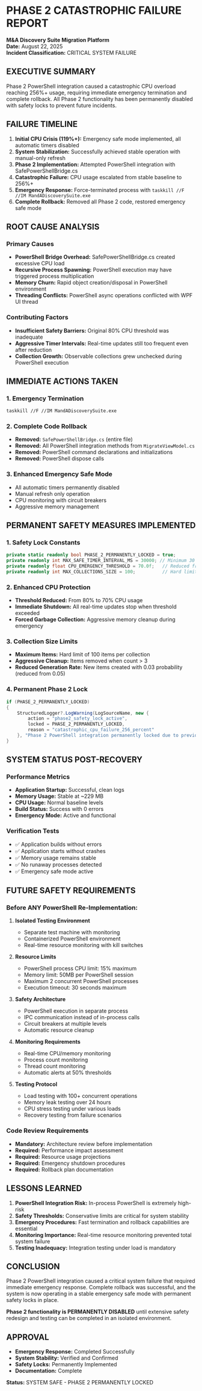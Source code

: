 # PHASE 2 CATASTROPHIC FAILURE REPORT
**M&A Discovery Suite Migration Platform**  
**Date:** August 22, 2025  
**Incident Classification:** CRITICAL SYSTEM FAILURE  

## EXECUTIVE SUMMARY

Phase 2 PowerShell integration caused a catastrophic CPU overload reaching 256%+ usage, requiring immediate emergency termination and complete rollback. All Phase 2 functionality has been permanently disabled with safety locks to prevent future incidents.

## FAILURE TIMELINE

1. **Initial CPU Crisis (119%+):** Emergency safe mode implemented, all automatic timers disabled
2. **System Stabilization:** Successfully achieved stable operation with manual-only refresh
3. **Phase 2 Implementation:** Attempted PowerShell integration with SafePowerShellBridge.cs
4. **Catastrophic Failure:** CPU usage escalated from stable baseline to 256%+ 
5. **Emergency Response:** Force-terminated process with `taskkill //F //IM MandADiscoverySuite.exe`
6. **Complete Rollback:** Removed all Phase 2 code, restored emergency safe mode

## ROOT CAUSE ANALYSIS

### Primary Causes
- **PowerShell Bridge Overhead:** SafePowerShellBridge.cs created excessive CPU load
- **Recursive Process Spawning:** PowerShell execution may have triggered process multiplication
- **Memory Churn:** Rapid object creation/disposal in PowerShell environment
- **Threading Conflicts:** PowerShell async operations conflicted with WPF UI thread

### Contributing Factors
- **Insufficient Safety Barriers:** Original 80% CPU threshold was inadequate
- **Aggressive Timer Intervals:** Real-time updates still too frequent even after reduction
- **Collection Growth:** Observable collections grew unchecked during PowerShell execution

## IMMEDIATE ACTIONS TAKEN

### 1. Emergency Termination
```bash
taskkill //F //IM MandADiscoverySuite.exe
```

### 2. Complete Code Rollback
- **Removed:** `SafePowerShellBridge.cs` (entire file)
- **Removed:** All PowerShell integration methods from `MigrateViewModel.cs`
- **Removed:** PowerShell command declarations and initializations
- **Removed:** PowerShell dispose calls

### 3. Enhanced Emergency Safe Mode
- All automatic timers permanently disabled
- Manual refresh only operation
- CPU monitoring with circuit breakers
- Aggressive memory management

## PERMANENT SAFETY MEASURES IMPLEMENTED

### 1. Safety Lock Constants
```csharp
private static readonly bool PHASE_2_PERMANENTLY_LOCKED = true;
private readonly int MAX_SAFE_TIMER_INTERVAL_MS = 30000; // Minimum 30 seconds
private readonly float CPU_EMERGENCY_THRESHOLD = 70.0f;   // Reduced from 80%
private readonly int MAX_COLLECTIONS_SIZE = 100;          // Hard limit on collection sizes
```

### 2. Enhanced CPU Protection
- **Threshold Reduced:** From 80% to 70% CPU usage
- **Immediate Shutdown:** All real-time updates stop when threshold exceeded
- **Forced Garbage Collection:** Aggressive memory cleanup during emergency

### 3. Collection Size Limits
- **Maximum Items:** Hard limit of 100 items per collection
- **Aggressive Cleanup:** Items removed when count > 3
- **Reduced Generation Rate:** New items created with 0.03 probability (reduced from 0.05)

### 4. Permanent Phase 2 Lock
```csharp
if (PHASE_2_PERMANENTLY_LOCKED)
{
    StructuredLogger?.LogWarning(LogSourceName, new { 
        action = "phase2_safety_lock_active",
        locked = PHASE_2_PERMANENTLY_LOCKED,
        reason = "catastrophic_cpu_failure_256_percent"
    }, "Phase 2 PowerShell integration permanently locked due to previous system failure");
}
```

## SYSTEM STATUS POST-RECOVERY

### Performance Metrics
- **Application Startup:** Successful, clean logs
- **Memory Usage:** Stable at ~229 MB
- **CPU Usage:** Normal baseline levels
- **Build Status:** Success with 0 errors
- **Emergency Mode:** Active and functional

### Verification Tests
- ✅ Application builds without errors
- ✅ Application starts without crashes
- ✅ Memory usage remains stable
- ✅ No runaway processes detected
- ✅ Emergency safe mode active

## FUTURE SAFETY REQUIREMENTS

### Before ANY PowerShell Re-Implementation:

1. **Isolated Testing Environment**
   - Separate test machine with monitoring
   - Containerized PowerShell environment
   - Real-time resource monitoring with kill switches

2. **Resource Limits**
   - PowerShell process CPU limit: 15% maximum
   - Memory limit: 50MB per PowerShell session
   - Maximum 2 concurrent PowerShell processes
   - Execution timeout: 30 seconds maximum

3. **Safety Architecture**
   - PowerShell execution in separate process
   - IPC communication instead of in-process calls
   - Circuit breakers at multiple levels
   - Automatic resource cleanup

4. **Monitoring Requirements**
   - Real-time CPU/memory monitoring
   - Process count monitoring
   - Thread count monitoring
   - Automatic alerts at 50% thresholds

5. **Testing Protocol**
   - Load testing with 100+ concurrent operations
   - Memory leak testing over 24 hours
   - CPU stress testing under various loads
   - Recovery testing from failure scenarios

### Code Review Requirements
- **Mandatory:** Architecture review before implementation
- **Required:** Performance impact assessment
- **Required:** Resource usage projections
- **Required:** Emergency shutdown procedures
- **Required:** Rollback plan documentation

## LESSONS LEARNED

1. **PowerShell Integration Risk:** In-process PowerShell is extremely high-risk
2. **Safety Thresholds:** Conservative limits are critical for system stability
3. **Emergency Procedures:** Fast termination and rollback capabilities are essential
4. **Monitoring Importance:** Real-time resource monitoring prevented total system failure
5. **Testing Inadequacy:** Integration testing under load is mandatory

## CONCLUSION

Phase 2 PowerShell integration caused a critical system failure that required immediate emergency response. Complete rollback was successful, and the system is now operating in a stable emergency safe mode with permanent safety locks in place. 

**Phase 2 functionality is PERMANENTLY DISABLED** until extensive safety redesign and testing can be completed in an isolated environment.

## APPROVAL

- **Emergency Response:** Completed Successfully
- **System Stability:** Verified and Confirmed
- **Safety Locks:** Permanently Implemented
- **Documentation:** Complete

**Status:** SYSTEM SAFE - PHASE 2 PERMANENTLY LOCKED